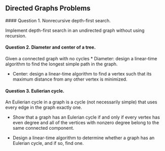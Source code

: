 Directed Graphs Problems
----
<p>
#### Question 1. Nonrecursive depth-first search. 
<p>
Implement depth-first search in an undirected graph without using recursion.

#### Question 2. Diameter and center of a tree. 
<p>
Given a connected graph with no cycles
* Diameter: design a linear-time algorithm to find the longest simple path in the graph.

* Center: design a linear-time algorithm to find a vertex such that its maximum distance from any other vertex is minimized.


#### Question 3. Eulierian cycle. 
<p>
An Eulierian cycle in a graph is a cycle (not necessarily simple) that uses every edge in the graph exactly one.

* Show that a graph has an Eulerian cycle if and only if every vertex has even degree and all of the vertices with nonzero degree belong to the same connected component.

* Design a linear-time algorithm to determine whether a graph has an Eulerian cycle, and if so, find one.
    